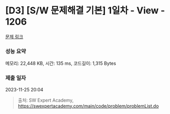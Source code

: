 # [D3] [S/W 문제해결 기본] 1일차 - View - 1206 

[문제 링크](https://swexpertacademy.com/main/code/problem/problemDetail.do?contestProbId=AV134DPqAA8CFAYh) 

### 성능 요약

메모리: 22,448 KB, 시간: 135 ms, 코드길이: 1,315 Bytes

### 제출 일자

2023-11-25 20:04



> 출처: SW Expert Academy, https://swexpertacademy.com/main/code/problem/problemList.do